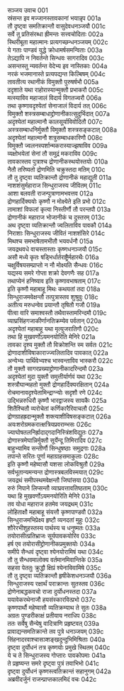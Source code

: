सञ्जय उवाच	001  
स्रंसन्त इव मज्जानस्तावकानां भयान्नृप	001a  
तौ दृष्ट्वा समतिक्रान्तौ वासुदेवधनञ्जयौ	001c  
सर्वे तु प्रतिसंरब्धा ह्रीमन्तः सत्त्वचोदिताः	002a  
स्थिरीबूता महात्मानः प्रत्यगच्छन्धनञ्जयम्	002c  
ये गताः पाण्डवं युद्धे क्रोधामर्षसमन्विताः	003a  
तेऽद्यापि न निवर्तन्ते सिन्धवः सागरादिव	003c  
असन्तस्तु न्यवर्तन्त वेदेभ्य इव नास्तिकाः	004a  
नरकं भजमानास्ते प्रत्यपद्यन्त किल्बिषम्	004c  
तावतीत्य रथानीकं विमुक्तौ पुरुषर्षभौ	005a  
ददृशाते यथा राहोरास्यान्मुक्तौ प्रभाकरौ	005c  
मत्स्याविव महाजालं विदार्य विगतज्वरौ	006a  
तथा कृष्णावदृश्येतां सेनाजालं विदार्य तत्	006c  
विमुक्तौ शस्त्रसम्बाधाद्द्रोणानीकात्सुदुर्भिदात्	007a  
अदृश्येतां महात्मानौ कालसूर्याविवोदितौ	007c  
अस्त्रसम्बाधनिर्मुक्तौ विमुक्तौ शस्त्रसङ्कटात्	008a  
अदृश्येतां महात्मानौ शत्रुसम्बाधकारिणौ	008c  
विमुक्तौ ज्वलनस्पर्शान्मकरास्याज्झषाविव	009a  
व्यक्षोभयेतां सेनां तौ समुद्रं मकराविव	009c  
तावकास्तव पुत्राश्च द्रोणानीकस्थयोस्तयोः	010a  
नैतौ तरिष्यतो द्रोणमिति चक्रुस्तदा मतिम्	010c  
तौ तु दृष्ट्वा व्यतिक्रान्तौ द्रोणानीकं महाद्युती	011a  
नाशशंसुर्महाराज सिन्धुराजस्य जीवितम्	011c  
आशा बलवती राजन्पुत्राणामभवत्तव	012a  
द्रोणहार्दिक्ययोः कृष्णौ न मोक्ष्येते इति प्रभो	012c  
तामाशां विफलां कृत्वा निस्तीर्णौ तौ परन्तपौ	013a  
द्रोणानीकं महाराज भोजानीकं च दुस्तरम्	013c  
अथ दृष्ट्वा व्यतिक्रान्तौ ज्वलिताविव पावकौ	014a  
निराशाः सिन्धुराजस्य जीवितं नाशशंसिरे	014c  
मिथश्च समभाषेतामभीतौ भयवर्धनौ	015a  
जयद्रथवधे वाचस्तास्ताः कृष्णधनञ्जयौ	015c  
असौ मध्ये कृतः षड्भिर्धार्तराष्ट्रैर्महारथैः	016a  
चक्षुर्विषयसम्प्राप्तो न नौ मोक्ष्यति सैन्धवः	016c  
यद्यस्य समरे गोप्ता शक्रो देवगणैः सह	017a  
तथाप्येनं हनिष्याव इति कृष्णावभाषताम्	017c  
इति कृष्णौ महाबाहू मिथः कथयतां तदा	018a  
सिन्धुराजमवेक्षन्तौ तत्पुत्रास्तव शुश्रुवुः	018c  
अतीत्य मरुधन्वेव प्रयान्तौ तृषितौ गजौ	019a  
पीत्वा वारि समाश्वस्तौ तथैवास्तामरिन्दमौ	019c  
व्याघ्रसिंहगजाकीर्णानतिक्रम्येव पर्वतान्	020a  
अदृश्येतां महाबाहू यथा मृत्युजरातिगौ	020c  
तथा हि मुखवर्णोऽयमनयोरिति मेनिरे	021a  
तावका दृश्य मुक्तौ तौ विक्रोशन्ति स्म सर्वतः	021c  
द्रोणादाशीविषाकाराज्ज्वलितादिव पावकात्	022a  
अन्येभ्यः पार्थिवेभ्यश्च भास्वन्ताविव भास्करौ	022c  
तौ मुक्तौ सागरप्रख्याद्द्रोणानीकादरिन्दमौ	023a  
अदृश्येतां मुदा युक्तौ समुत्तीर्यार्णवं यथा	023c  
शस्त्रौघान्महतो मुक्तौ द्रोणहार्दिक्यरक्षितान्	024a  
रोचमानावदृश्येतामिन्द्राग्न्योः सदृशौ रणे	024c  
उद्भिन्नरुधिरौ कृष्णौ भारद्वाजस्य सायकैः	025a  
शितैश्चितौ व्यरोचेतां कर्णिकारैरिवाचलौ	025c  
द्रोणग्राहह्रदान्मुक्तौ शक्त्याशीविषसङ्कटात्	026a  
अयःशरोग्रमकरात्क्षत्रियप्रवराम्भसः	026c  
ज्याघोषतलनिर्ह्रादाद्गदानिस्त्रिंशविद्युतः	027a  
द्रोणास्त्रमेघान्निर्मुक्तौ सूर्येन्दू तिमिरादिव	027c  
बाहुभ्यामिव सन्तीर्णौ सिन्धुषष्ठाः समुद्रगाः	028a  
तपान्ते सरितः पूर्णा महाग्राहसमाकुलाः	028c  
इति कृष्णौ महेष्वासौ यशसा लोकविश्रुतौ	029a  
सर्वभूतान्यमन्यन्त द्रोणास्त्रबलविस्मयात्	029c  
जयद्रथं समीपस्थमवेक्षन्तौ जिघांसया	030a  
रुरुं निपाने लिप्सन्तौ व्याघ्रवत्तावतिष्ठताम्	030c  
यथा हि मुखवर्णोऽयमनयोरिति मेनिरे	031a  
तव योधा महाराज हतमेव जयद्रथम्	031c  
लोहिताक्षौ महाबाहू संयत्तौ कृष्णपाण्डवौ	032a  
सिन्धुराजमभिप्रेक्ष्य हृष्टौ व्यनदतां मुहुः	032c  
शौरेरभीशुहस्तस्य पार्थस्य च धनुष्मतः	033a  
तयोरासीत्प्रतिभ्राजः सूर्यपावकयोरिव	033c  
हर्ष एव तयोरासीद्द्रोणानीकप्रमुक्तयोः	034a  
समीपे सैन्धवं दृष्ट्वा श्येनयोरामिषं यथा	034c  
तौ तु सैन्धवमालोक्य वर्तमानमिवान्तिके	035a  
सहसा पेततुः क्रुद्धौ क्षिप्रं श्येनाविवामिषे	035c  
तौ तु दृष्ट्वा व्यतिक्रान्तौ हृषीकेशधनञ्जयौ	036a  
सिन्धुराजस्य रक्षार्थं पराक्रान्तः सुतस्तव	036c  
द्रोणेनाबद्धकवचो राजा दुर्योधनस्तदा	037a  
ययावेकरथेनाजौ हयसंस्कारवित्प्रभो	037c  
कृष्णपार्थौ महेष्वासौ व्यतिक्रम्याथ ते सुतः	038a  
अग्रतः पुण्डरीकाक्षं प्रतीयाय नराधिप	038c  
ततः सर्वेषु सैन्येषु वादित्राणि प्रहृष्टवत्	039a  
प्रावाद्यन्समतिक्रान्ते तव पुत्रे धनञ्जयम्	039c  
सिंहनादरवाश्चासञ्शङ्खदुन्दुभिमिश्रिताः	040a  
दृष्ट्वा दुर्योधनं तत्र कृष्णयोः प्रमुखे स्थितम्	040c  
ये च ते सिन्धुराजस्य गोप्तारः पावकोपमाः	041a  
ते प्रहृष्यन्त समरे दृष्ट्वा पुत्रं तवाभिभो	041c  
दृष्ट्वा दुर्योधनं कृष्णस्त्वतिक्रान्तं सहानुगम्	042a  
अब्रवीदर्जुनं राजन्प्राप्तकालमिदं वचः	042c  
